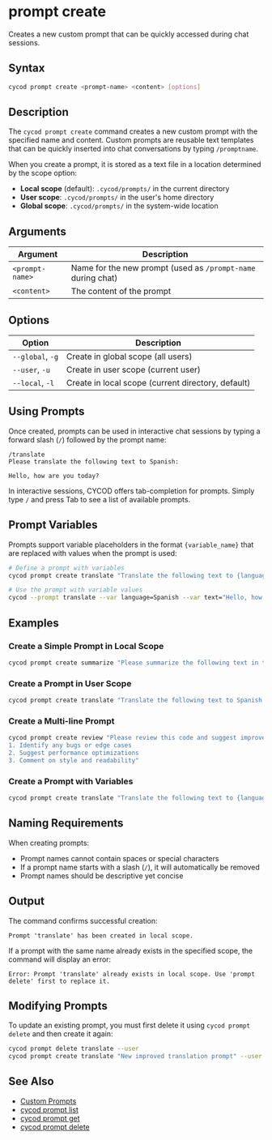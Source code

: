 # prompt create

Creates a new custom prompt that can be quickly accessed during chat sessions.

## Syntax

```bash
cycod prompt create <prompt-name> <content> [options]
```

## Description

The `cycod prompt create` command creates a new custom prompt with the specified name and content. Custom prompts are reusable text templates that can be quickly inserted into chat conversations by typing `/promptname`.

When you create a prompt, it is stored as a text file in a location determined by the scope option:

- **Local scope** (default): `.cycod/prompts/` in the current directory
- **User scope**: `.cycod/prompts/` in the user's home directory
- **Global scope**: `.cycod/prompts/` in the system-wide location

## Arguments

| Argument | Description |
|----------|-------------|
| `<prompt-name>` | Name for the new prompt (used as `/prompt-name` during chat) |
| `<content>` | The content of the prompt |

## Options

| Option | Description |
|--------|-------------|
| `--global`, `-g` | Create in global scope (all users) |
| `--user`, `-u` | Create in user scope (current user) |
| `--local`, `-l` | Create in local scope (current directory, default) |

## Using Prompts

Once created, prompts can be used in interactive chat sessions by typing a forward slash (`/`) followed by the prompt name:

```
/translate
Please translate the following text to Spanish:

Hello, how are you today?
```

In interactive sessions, CYCOD offers tab-completion for prompts. Simply type `/` and press Tab to see a list of available prompts.

## Prompt Variables

Prompts support variable placeholders in the format `{variable_name}` that are replaced with values when the prompt is used:

```bash
# Define a prompt with variables
cycod prompt create translate "Translate the following text to {language}: {text}"

# Use the prompt with variable values
cycod --prompt translate --var language=Spanish --var text="Hello, how are you?"
```

## Examples

### Create a Simple Prompt in Local Scope

```bash
cycod prompt create summarize "Please summarize the following text in three bullet points:"
```

### Create a Prompt in User Scope

```bash
cycod prompt create translate "Translate the following text to Spanish:" --user
```

### Create a Multi-line Prompt

```bash
cycod prompt create review "Please review this code and suggest improvements:
1. Identify any bugs or edge cases
2. Suggest performance optimizations 
3. Comment on style and readability"
```

### Create a Prompt with Variables

```bash
cycod prompt create translate "Translate the following text to {language}: {text}"
```

## Naming Requirements

When creating prompts:

- Prompt names cannot contain spaces or special characters
- If a prompt name starts with a slash (`/`), it will automatically be removed
- Prompt names should be descriptive yet concise

## Output

The command confirms successful creation:

```
Prompt 'translate' has been created in local scope.
```

If a prompt with the same name already exists in the specified scope, the command will display an error:

```
Error: Prompt 'translate' already exists in local scope. Use 'prompt delete' first to replace it.
```

## Modifying Prompts

To update an existing prompt, you must first delete it using `cycod prompt delete` and then create it again:

```bash
cycod prompt delete translate --user
cycod prompt create translate "New improved translation prompt" --user
```

## See Also

- [Custom Prompts](../../../advanced/prompts.md)
- [cycod prompt list](../prompt/list.md)
- [cycod prompt get](../prompt/get.md)
- [cycod prompt delete](../prompt/delete.md)